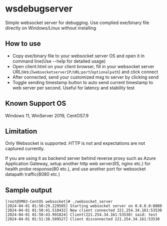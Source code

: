 # wsdebugserver
Simple websocket server for debugging. Use complied exe/binary file directly on Windows/Linux without installing

## How to use
* Copy exe/binary file to your websocket server OS and open it in command line(Use --help for detailed usage)
* Open client.html on your client browser, fill in your websocket server URL(ws://`websocketserverIP/URL`:`port`/`optionalpath`) and click connect
* After connected, send your customized msg to server by clicking send
* Toggle sending timestamp button to auto send current timestamp to web server per second. Useful for latency and stability test

## Known Support OS
Windows 11, WinServer 2019, CentOS7.9

## Limitation
Only Websocket is supported. HTTP is not and expectations are not captured currently.

If you are using it as backend server behind reverse proxy such as Azure Application Gateway, setup another http web server(IIS, nginx etc.) for health probe response(80 etc.), and use another port for websocket datapath traffic(8080 etc.) 

## Sample output

```
[root@VM03-CentOS websocket]# ./websocket_server 
[2024-04-01 01:50:29.229505] Starting websocket server on 0.0.0.0:8080
[2024-04-01 01:50:41.518432] New client connected 221.254.34.161:53530
[2024-04-01 01:50:43.991824] Client(221.254.34.161:53530) said: test
[2024-04-01 01:51:38.509527] Client disconnected 221.254.34.161:53530
```